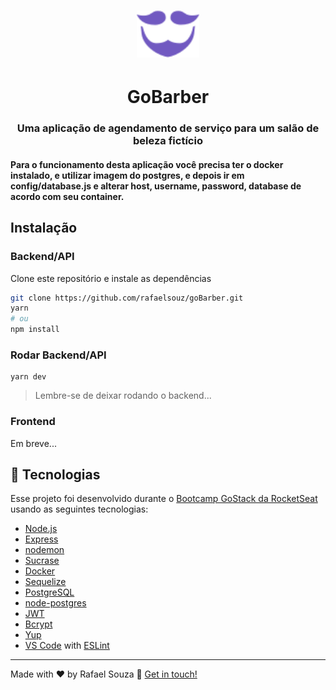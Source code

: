 <h1 align="center"><img src="./images/logo.svg" width="100"/></h1>
<h1 align="center"> GoBarber </h1>

<h3 align="center">Uma aplicação de agendamento de serviço para um salão de beleza fictício</h3>

<h4> Para o funcionamento desta aplicação você precisa ter o docker instalado, e utilizar imagem do postgres,
e depois ir em config/database.js e alterar host, username, password, database de acordo com seu container.
</h4>

## Instalação
### Backend/API
Clone este repositório e instale as dependências
```sh
git clone https://github.com/rafaelsouz/goBarber.git
yarn
# ou
npm install
```
### Rodar Backend/API
```
yarn dev
```
> Lembre-se de deixar rodando o backend...

### Frontend

Em breve...

## :rocket: Tecnologias

Esse projeto foi desenvolvido durante o [Bootcamp GoStack da RocketSeat](https://rocketseat.com.br/bootcamp) usando as seguintes tecnologias:

-  [Node.js](https://nodejs.org/en/)
-  [Express](https://expressjs.com/)
-  [nodemon](https://nodemon.io/)
-  [Sucrase](https://github.com/alangpierce/sucrase)
-  [Docker](https://www.docker.com/docker-community)
-  [Sequelize](http://docs.sequelizejs.com/)
-  [PostgreSQL](https://www.postgresql.org/)
-  [node-postgres](https://www.npmjs.com/package/pg)
-  [JWT](https://jwt.io/)
-  [Bcrypt](https://www.npmjs.com/package/bcrypt)
-  [Yup](https://www.npmjs.com/package/yup)
-  [VS Code](https://code.visualstudio.com/) with [ESLint](https://eslint.org/)

---

Made with ♥ by Rafael Souza :wave: [Get in touch!](https://www.linkedin.com/in/rafaelsouz/)
